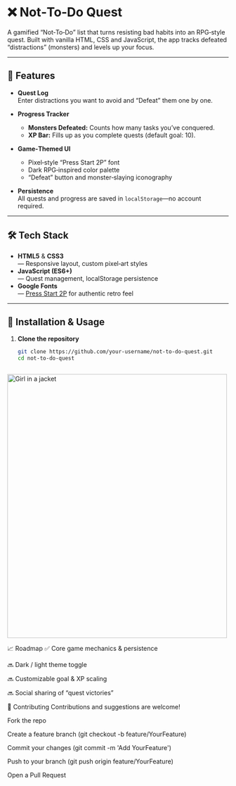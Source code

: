 # ❌ Not‑To‑Do Quest

A gamified “Not‑To‑Do” list that turns resisting bad habits into an RPG‑style quest. Built with vanilla HTML, CSS and JavaScript, the app tracks defeated “distractions” (monsters) and levels up your focus.

---

## 🏰 Features

- **Quest Log**  
  Enter distractions you want to avoid and “Defeat” them one by one.  

- **Progress Tracker**  
  - **Monsters Defeated:** Counts how many tasks you’ve conquered.  
  - **XP Bar:** Fills up as you complete quests (default goal: 10).  

- **Game‑Themed UI**  
  - Pixel‑style “Press Start 2P” font  
  - Dark RPG‑inspired color palette  
  - “Defeat” button and monster‑slaying iconography  

- **Persistence**  
  All quests and progress are saved in `localStorage`—no account required.

---

## 🛠️ Tech Stack

- **HTML5** & **CSS3**  
  — Responsive layout, custom pixel‑art styles  
- **JavaScript (ES6+)**  
  — Quest management, localStorage persistence  
- **Google Fonts**  
  — [Press Start 2P](https://fonts.google.com/specimen/Press+Start+2P) for authentic retro feel  

---

## 🚀 Installation & Usage

1. **Clone the repository**  
   ```bash
   git clone https://github.com/your‑username/not‑to‑do‑quest.git
   cd not‑to‑do‑quest



<img src="https://github.com/Miichiiii/Not-to-do-Liste/blob/main/Liste.jpg" alt="Girl in a jacket" width="500" height="600">


📈 Roadmap
✅ Core game mechanics & persistence

🔜 Dark / light theme toggle

🔜 Customizable goal & XP scaling

🔜 Social sharing of “quest victories”


🤝 Contributing
Contributions and suggestions are welcome!

Fork the repo

Create a feature branch (git checkout -b feature/YourFeature)

Commit your changes (git commit -m 'Add YourFeature')

Push to your branch (git push origin feature/YourFeature)

Open a Pull Request
